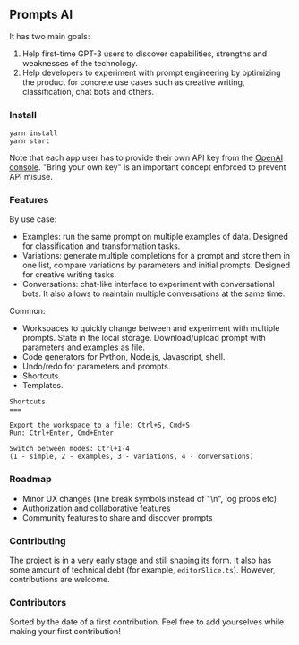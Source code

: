 ## Prompts AI



It has two main goals:
1) Help first-time GPT-3 users to discover capabilities, strengths
and weaknesses of the technology.
2) Help developers to experiment with prompt engineering by optimizing
the product for concrete use cases such as creative writing, classification,
chat bots and others.

### Install

```shell script
yarn install 
yarn start
```

Note that each app user has to provide their own API key from the [OpenAI console](https://beta.openai.com/).
"Bring your own key" is an important concept enforced to prevent API misuse.

### Features

By use case:
* Examples: run the same prompt on multiple examples of data. Designed for 
classification and transformation tasks.
* Variations: generate multiple completions for a prompt and store them in one list,
compare variations by parameters and initial prompts.
Designed for creative writing tasks.
* Conversations: chat-like interface to experiment with conversational bots.
It also allows to maintain multiple conversations at the same time.

Common:
* Workspaces to quickly change between and experiment with multiple prompts.
State in the local storage. Download/upload prompt with parameters and examples 
as file.
* Code generators for Python, Node.js, Javascript, shell.
* Undo/redo for parameters and prompts.
* Shortcuts. 
* Templates. 

```
Shortcuts
===

Export the workspace to a file: Ctrl+S, Cmd+S
Run: Ctrl+Enter, Cmd+Enter

Switch between modes: Ctrl+1-4 
(1 - simple, 2 - examples, 3 - variations, 4 - conversations)
```

### Roadmap

- Minor UX changes (line break symbols instead of "\n", log probs etc)
- Authorization and collaborative features
- Community features to share and discover prompts 

### Contributing

The project is in a very early stage and still shaping its form.
It also has some amount of technical debt (for example, `editorSlice.ts`).
However, contributions are welcome. 



### Contributors

Sorted by the date of a first contribution. Feel free to add yourselves while making
 your first contribution!

